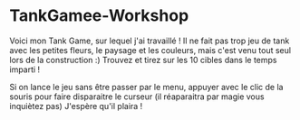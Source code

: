 # TankGamee-Workshop
Voici mon Tank Game, sur lequel j'ai travaillé ! Il ne fait pas trop jeu de tank avec les petites fleurs, le paysage et les couleurs, mais c'est venu tout seul lors de la construction :)
Trouvez et tirez sur les 10 cibles dans le temps imparti !

Si on lance le jeu sans être passer par le menu, appuyer avec le clic de la souris pour faire disparaitre le curseur (il réaparaitra par magie vous inquiètez pas)
J'espère qu'il plaira !
